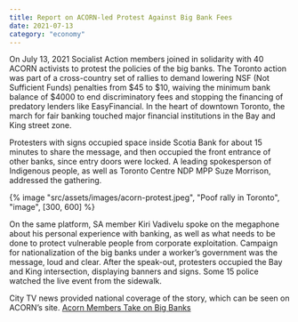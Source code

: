 ```yaml
---
title: Report on ACORN-led Protest Against Big Bank Fees
date: 2021-07-13
category: "economy"
---
```


On July 13, 2021 Socialist Action members joined in solidarity with 40 ACORN activists to protest the policies of the big banks. The Toronto action was part of a cross-country set of rallies to demand lowering NSF (Not Sufficient Funds) penalties from $45 to $10, waiving the minimum bank balance of $4000 to end discriminatory fees and stopping the financing of predatory lenders like EasyFinancial. In the heart of downtown Toronto, the march for fair banking touched major financial institutions in the Bay and King street zone.

<!-- excerpt -->

Protesters with signs occupied space inside Scotia Bank for about 15 minutes to share the message, and then occupied the front entrance of other banks, since entry doors were locked. A leading spokesperson of Indigenous people, as well as Toronto Centre NDP MPP Suze Morrison, addressed the gathering.

{% image "src/assets/images/acorn-protest.jpeg", "Poof rally in Toronto", "image", [300, 600] %}

On the same platform, SA member Kiri Vadivelu spoke on the megaphone about his personal experience with banking, as well as what needs to be done to protect vulnerable people from corporate exploitation. Campaign for nationalization of the big banks under a worker’s government was the message, loud and clear. After the speak-out, protesters occupied the Bay and King intersection, displaying banners and signs. Some 15 police watched the live event from the sidewalk.

City TV news provided national coverage of the story, which can be seen on ACORN’s site. [Acorn Members Take on Big Banks](https://acorncanada.org/acorn-members-take-big-banks-demand-bank-fees-back)

